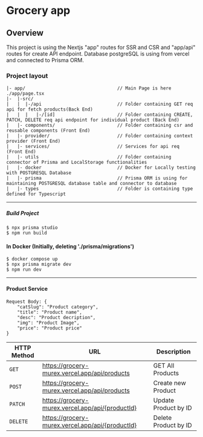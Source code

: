 # Grocery app

## Overview
This project is using the Nextjs "app" routes for SSR and CSR and "app/api" routes for create API endpoint. Database postgreSQL is using from vercel and connected to Prisma ORM.

### Project layout

```
|- app/                                  // Main Page is here ./app/page.tsx
|-  |-src/
|   |  |-/api                            // Folder containing GET req api for fetch products(Back End)
|   |  |   |-/[id]                       // Folder containing CREATE, PATCH, DELETE req api endpoint for individual product (Back End)
|   |- components/                       // Folder containing csr and reusable components (Front End)
|   |- provider/                         // Folder containing context provider (Front End)
|   |- services/                         // Services for api req (Front End)
|   |- utils                             // Folder containing connector of Prisma and LocalStorage functionalities
|   |- docker                            // Docker for Locally testing with POSTGRESQL Database 
|   |- prisma                            // Prisma ORM is using for maintaining POSTGRESQL database table and connector to database
|   |- types                             // Folder is containing type defined for Typescript
```

---

##### Build Project
```
$ npx prisma studio
$ npm run build
```

#### In Docker (Initially, deleting './prisma/migrations')
```
$ docker compose up
$ npx prisma migrate dev
$ npm run dev
```

---

#### Product Service
```
Request Body: {
    "catSlug": "Product category",
    "title": "Product name",
    "desc": "Product decription",
    "img": "Product Image",
    "price": "Product price"
}
```
|HTTP Method|URL|Description|
|---|---|---|
|`GET`|https://grocery-murex.vercel.app/api/products | GET All Products |
|`POST`|https://grocery-murex.vercel.app/api/products | Create new Product |
|`PATCH`|https://grocery-murex.vercel.app/api/{productId} | Update Product by ID |
|`DELETE`|https://grocery-murex.vercel.app/api/{productId} | Delete Product by ID |
